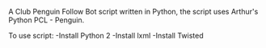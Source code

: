 
A Club Penguin Follow Bot script written in Python, the script uses Arthur's Python PCL - Penguin.

To use script:
  -Install Python 2
  -Install lxml
  -Install Twisted
